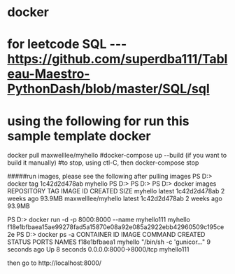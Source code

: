 # docker
# for leetcode SQL ---https://github.com/superdba111/Tableau-Maestro-PythonDash/blob/master/SQL/sql
# using the following for run this sample template docker
docker pull maxwelllee/myhello
#docker-compose up --build (if you want to build it manually)
#to stop, using ctl-C, then docker-compose stop


#####run images, please see the following after pulling images
PS D:\> docker tag 1c42d2d478ab myhello
PS D:\>
PS D:\>
PS D:\> docker images
REPOSITORY                     TAG                 IMAGE ID            CREATED             SIZE
myhello                        latest              1c42d2d478ab        2 weeks ago         93.9MB
maxwelllee/myhello             latest              1c42d2d478ab        2 weeks ago         93.9MB

PS D:\> docker run -d -p 8000:8000 --name myhello111 myhello
f18e1bfbaea15ae99278fad5a15870e08a92e085a2922ebb42960509c195ce2e
PS D:\> docker ps -a
CONTAINER ID        IMAGE                                      COMMAND                  CREATED             STATUS                        PORTS                                                      NAMES
f18e1bfbaea1        myhello                                    "/bin/sh -c 'gunicor…"   9 seconds ago       Up 8 seconds                  0.0.0.0:8000->8000/tcp                                     myhello111

then go to 
http://localhost:8000/


